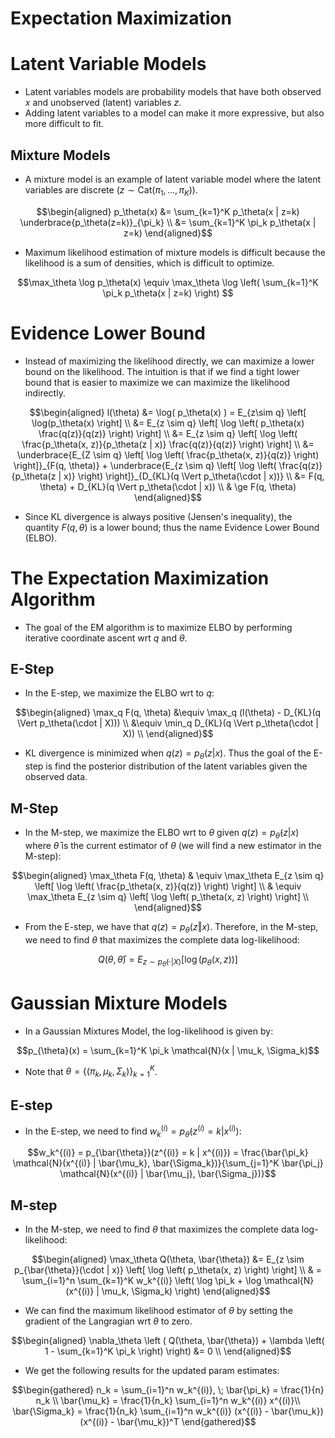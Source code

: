 Expectation Maximization
==============

# Latent Variable Models
* Latent variables models are probability models that have both observed $x$ and unobserved (latent) variables $z$. 
* Adding latent variables to a model can make it more expressive, but also more difficult to fit.

## Mixture Models
* A mixture model is an example of latent variable model where the latent variables are discrete $( z \sim \text{Cat}(\pi_1, ..., \pi_K))$.
``` math
\begin{aligned}
p_\theta(x) &= \sum_{k=1}^K p_\theta(x | z=k) \underbrace{p_\theta(z=k)}_{\pi_k} \\
	&= \sum_{k=1}^K \pi_k p_\theta(x | z=k)
\end{aligned}
```
* Maximum likelihood estimation of mixture models is difficult because the likelihood is a sum of densities, which is difficult to optimize.
``` math
\max_\theta \log p_\theta(x) \equiv \max_\theta \log \left( \sum_{k=1}^K \pi_k p_\theta(x | z=k) \right) 
```

# Evidence Lower Bound
* Instead of maximizing the likelihood directly, we can maximize a lower bound on the likelihood. The intuition is that if we find a tight lower bound that is easier to maximize we can maximize the likelihood indirectly.  
``` math
\begin{aligned}
l(\theta) &= \log( p_\theta(x) ) = E_{z\sim q} \left[ \log(p_\theta(x) \right] \\
	&= E_{z \sim q} \left[ \log \left( p_\theta(x) \frac{q(z)}{q(z)} \right) \right] \\
	&= E_{z \sim q} \left[ \log \left( \frac{p_\theta(x, z)}{p_\theta(z | x)} \frac{q(z)}{q(z)} \right) \right] \\
	&= \underbrace{E_{Z \sim q} \left[ \log \left( \frac{p_\theta(x, z)}{q(z)} \right) \right]}_{F(q, \theta)} +  \underbrace{E_{z \sim q} \left[ \log \left( \frac{q(z)}{p_\theta(z | x)} \right) \right]}_{D_{KL}(q \Vert p_\theta(\cdot | x))} \\
	&= F(q, \theta) + D_{KL}(q \Vert p_\theta(\cdot | x)) \\
	& \ge F(q, \theta)
\end{aligned}
```
* Since KL divergence is always positive (Jensen's inequality), the quantity $F(q, \theta)$ is a lower bound; thus the name Evidence Lower Bound (ELBO).

# The Expectation Maximization Algorithm
* The goal of the EM algorithm is to maximize ELBO by performing iterative coordinate ascent wrt $q$ and $\theta$.

## E-Step
* In the E-step, we maximize the ELBO wrt to $q$:
``` math
\begin{aligned}
\max_q F(q, \theta) &\equiv \max_q (l(\theta) - D_{KL}(q \Vert p_\theta(\cdot | X))) \\	
	&\equiv \min_q D_{KL}(q \Vert p_\theta(\cdot | X)) \\
\end{aligned}
```
* KL divergence is minimized when $q(z) = p_\theta(z | x)$. Thus the goal of the E-step is find the posterior distribution of the latent variables given the observed data.

## M-Step
* In the M-step, we maximize the ELBO wrt to $\theta$ given $q(z) = p_{\bar{\theta}}(z | x)$ where $\bar{\theta}$ is the current estimator of $\theta$ (we will find a new estimator in the M-step):
``` math
\begin{aligned}
\max_\theta F(q, \theta) & \equiv \max_\theta E_{z \sim q} \left[ \log \left( \frac{p_\theta(x, z)}{q(z)} \right) \right] \\
& \equiv \max_\theta E_{z \sim q} \left[ \log \left( p_\theta(x, z) \right) \right] \\
\end{aligned}
```

* From the E-step, we have that $q(z) = p_\theta(z \Vert x)$. Therefore, in the M-step, we need to find $\theta$ that maximizes the complete data log-likelihood:
``` math 
Q(\theta, \bar{\theta}) = E_{z \sim p_{\bar{\theta}}(\cdot | X)} \left[ \log \left( p_\theta(x, z) \right) \right]
```

# Gaussian Mixture Models
* In a Gaussian Mixtures Model, the log-likelihood is given by:
``` math
p_{\theta}(x) = \sum_{k=1}^K \pi_k \mathcal{N}(x | \mu_k, \Sigma_k)
``` 
* Note that $\theta = \{(\pi_k, \mu_k, \Sigma_k)\}_{k=1}^K$.
## E-step
* In the E-step, we need to find $w_k^{(i)} = p_{\bar{\theta}}(z^{(i)} = k | x^{(i)})$:
``` math
w_k^{(i)} = p_{\bar{\theta}}(z^{(i)} = k | x^{(i)}) = \frac{\bar{\pi_k} \mathcal{N}(x^{(i)} | \bar{\mu_k}, \bar{\Sigma_k})}{\sum_{j=1}^K \bar{\pi_j} \mathcal{N}(x^{(i)} | \bar{\mu_j}, \bar{\Sigma_j})}
```

## M-step
* In the M-step, we need to find $\theta$ that maximizes the complete data log-likelihood:
``` math
\begin{aligned}
\max_\theta Q(\theta, \bar{\theta}) &= E_{z \sim p_{\bar{\theta}}(\cdot | x)} \left[ \log \left( p_\theta(x, z) \right) \right] \\
	& = \sum_{i=1}^n \sum_{k=1}^K w_k^{(i)} \left( \log \pi_k + \log \mathcal{N}(x^{(i)} | \mu_k, \Sigma_k) \right)
\end{aligned}
```
* We can find the maximum likelihood estimator of $\theta$ by setting the gradient of the Langragian wrt $\theta$ to zero.
``` math
\begin{aligned}
\nabla_\theta \left ( Q(\theta, \bar{\theta}) + \lambda \left( 1 - \sum_{k=1}^K \pi_k \right) \right) &= 0 \\
\end{aligned}
```
* We get the following results for the updated param estimates:
``` math
\begin{gathered}
n_k = \sum_{i=1}^n w_k^{(i)}, \; \bar{\pi_k} = \frac{1}{n} n_k \\
\bar{\mu_k} = \frac{1}{n_k} \sum_{i=1}^n w_k^{(i)} x^{(i)}\\
\bar{\Sigma_k} = \frac{1}{n_k} \sum_{i=1}^n w_k^{(i)} (x^{(i)} - \bar{\mu_k})(x^{(i)} - \bar{\mu_k})^T
\end{gathered}
```

